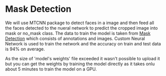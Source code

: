 # Mask Detection

We will use MTCNN package to detect faces in a image and then feed all the faces detected to the nueral network to predict the cropped image into mask or no_mask class.
The data to train the model is taken from <a href='https://www.kaggle.com/andrewmvd/face-mask-detection'>Mask Detection</a> which consists of annotations and images. Custom Neural Network is used to train the network and the accuracy on train and test data is 94% on average.

As the size of 'model's weights' file exceeded it wasn't possible to upload it but you can get the weights by training the model directly as it takes onlu about 5 minutes to train the model on a GPU.
